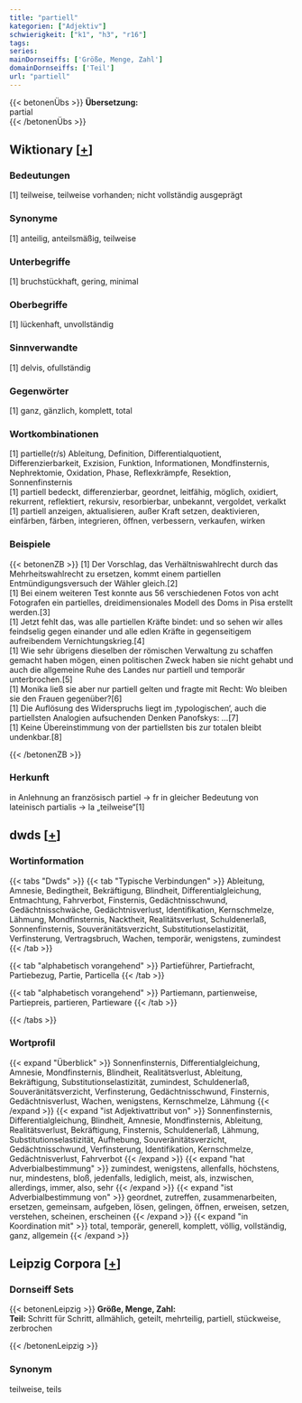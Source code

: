 ```yaml
---
title: "partiell"
kategorien: ["Adjektiv"]
schwierigkeit: ["k1", "h3", "r16"]
tags:
series:
mainDornseiffs: ['Größe, Menge, Zahl']
domainDornseiffs: ['Teil']
url: "partiell"
---
```


{{< betonenÜbs >}}
**Übersetzung:**  
partial  
{{< /betonenÜbs >}}

## Wiktionary [[+](https://de.wiktionary.org/wiki/partiell)]

### Bedeutungen
[1] teilweise, teilweise vorhanden; nicht vollständig ausgeprägt  

### Synonyme
[1] anteilig, anteilsmäßig, teilweise  

### Unterbegriffe
[1] bruchstückhaft, gering, minimal  

### Oberbegriffe
[1] lückenhaft, unvollständig  

### Sinnverwandte
[1] delvis, ofullständig  

### Gegenwörter
[1] ganz, gänzlich, komplett, total  

### Wortkombinationen
[1] partielle(r/s) Ableitung, Definition, Differentialquotient, Differenzierbarkeit, Exzision, Funktion, Informationen, Mondfinsternis, Nephrektomie, Oxidation, Phase, Reflexkrämpfe, Resektion, Sonnenfinsternis  
[1] partiell bedeckt, differenzierbar, geordnet, leitfähig, möglich, oxidiert, rekurrent, reflektiert, rekursiv, resorbierbar, unbekannt, vergoldet, verkalkt  
[1] partiell anzeigen, aktualisieren, außer Kraft setzen, deaktivieren, einfärben, färben, integrieren, öffnen, verbessern, verkaufen, wirken  

### Beispiele
{{< betonenZB >}}
[1] Der Vorschlag, das Verhältniswahlrecht durch das Mehrheitswahlrecht zu ersetzen, kommt einem partiellen Entmündigungsversuch der Wähler gleich.[2]  
[1] Bei einem weiteren Test konnte aus 56 verschiedenen Fotos von acht Fotografen ein partielles, dreidimensionales Modell des Doms in Pisa erstellt werden.[3]  
[1] Jetzt fehlt das, was alle partiellen Kräfte bindet: und so sehen wir alles feindselig gegen einander und alle edlen Kräfte in gegenseitigem aufreibendem Vernichtungskrieg.[4]  
[1] Wie sehr übrigens dieselben der römischen Verwaltung zu schaffen gemacht haben mögen, einen politischen Zweck haben sie nicht gehabt und auch die allgemeine Ruhe des Landes nur partiell und temporär unterbrochen.[5]  
[1] Monika ließ sie aber nur partiell gelten und fragte mit Recht: Wo bleiben sie den Frauen gegenüber?[6]  
[1] Die Auflösung des Widerspruchs liegt im ‚typologischen‘, auch die partiellsten Analogien aufsuchenden Denken Panofskys: …[7]  
[1] Keine Übereinstimmung von der partiellsten bis zur totalen bleibt undenkbar.[8]  

{{< /betonenZB >}}
### Herkunft
in Anlehnung an französisch partiel → fr in gleicher Bedeutung von lateinisch partialis → la „teilweise“[1]  



## dwds [[+](https://www.dwds.de/wb/partiell)]

### Wortinformation
{{< tabs "Dwds" >}}
{{< tab "Typische Verbindungen" >}}
Ableitung, Amnesie, Bedingtheit, Bekräftigung, Blindheit, Differentialgleichung, Entmachtung, Fahrverbot, Finsternis, Gedächtnisschwund, Gedächtnisschwäche, Gedächtnisverlust, Identifikation, Kernschmelze, Lähmung, Mondfinsternis, Nacktheit, Realitätsverlust, Schuldenerlaß, Sonnenfinsternis, Souveränitätsverzicht, Substitutionselastizität, Verfinsterung, Vertragsbruch, Wachen, temporär, wenigstens, zumindest
{{< /tab >}}

{{< tab "alphabetisch vorangehend" >}}
Partieführer, Partiefracht, Partiebezug, Partie, Particella
{{< /tab >}}

{{< tab "alphabetisch vorangehend" >}}
Partiemann, partienweise, Partiepreis, partieren, Partieware
{{< /tab >}}

{{< /tabs >}}

### Wortprofil
{{< expand "Überblick" >}} Sonnenfinsternis, Differentialgleichung, Amnesie, Mondfinsternis, Blindheit, Realitätsverlust, Ableitung, Bekräftigung, Substitutionselastizität, zumindest, Schuldenerlaß, Souveränitätsverzicht, Verfinsterung, Gedächtnisschwund, Finsternis, Gedächtnisverlust, Wachen, wenigstens, Kernschmelze, Lähmung {{< /expand >}}
{{< expand "ist Adjektivattribut von" >}} Sonnenfinsternis, Differentialgleichung, Blindheit, Amnesie, Mondfinsternis, Ableitung, Realitätsverlust, Bekräftigung, Finsternis, Schuldenerlaß, Lähmung, Substitutionselastizität, Aufhebung, Souveränitätsverzicht, Gedächtnisschwund, Verfinsterung, Identifikation, Kernschmelze, Gedächtnisverlust, Fahrverbot {{< /expand >}}
{{< expand "hat Adverbialbestimmung" >}} zumindest, wenigstens, allenfalls, höchstens, nur, mindestens, bloß, jedenfalls, lediglich, meist, als, inzwischen, allerdings, immer, also, sehr {{< /expand >}}
{{< expand "ist Adverbialbestimmung von" >}} geordnet, zutreffen, zusammenarbeiten, ersetzen, gemeinsam, aufgeben, lösen, gelingen, öffnen, erweisen, setzen, verstehen, scheinen, erscheinen {{< /expand >}}
{{< expand "in Koordination mit" >}} total, temporär, generell, komplett, völlig, vollständig, ganz, allgemein {{< /expand >}}

## Leipzig Corpora [[+](https://corpora.uni-leipzig.de/en/res?word=partiell&corpusId=deu_newscrawl-public_2018)]

### Dornseiff Sets
{{< betonenLeipzig >}}
**Größe, Menge, Zahl:**  
**Teil:** Schritt für Schritt, allmählich, geteilt, mehrteilig, partiell, stückweise, zerbrochen  

{{< /betonenLeipzig >}}

### Synonym
teilweise, teils

